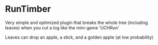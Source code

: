 # RunTimber
Very simple and optimized plugin that breaks the whole tree (including leaves) when you cut a log like the mini-game 'UCHRun'

Leaves can drop an apple, a stick, and a golden apple (at low probability)
